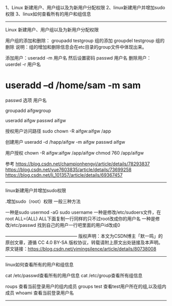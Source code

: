 1、Linux 新建用户、用户组以及为新用户分配权限
2、linux新建用户并增加sudo权限
3、linux如何查看所有的用户和组信息



---------------------------------------------------------------------------------------------------------------------

Linux 新建用户、用户组以及为新用户分配权限


用户组的添加和删除：
groupadd testgroup 组的添加
groupdel testgroup 组的删除
说明：组的增加和删除信息会在etc目录的group文件中体现出来。


添加用户：useradd -m 用户名  然后设置密码  passwd 用户名
删除用户：userdel  -r  用户名




# useradd –d /home/sam -m sam

passwd 选项 用户名


groupadd aifgwgroup

useradd aifgw
passwd aifgw


授权用户访问路径
sudo chown -R aifgw:aifgw /app


创建用户
useradd -d /happ/aifgw -m aifgw
passwd aifgw

用户授权
chown -R aifgw:aifgw /app/aifgw
chmod 760 /app/aifgw



参考
https://blog.csdn.net/championhengyi/article/details/78293837
https://blog.csdn.net/yue7603835/article/details/73699258
https://blog.csdn.net/li_101357/article/details/69367457

---------------------------------------------------------------------------------------------------------------------
linux新建用户并增加sudo权限

.增加sudo（root）权限
一般三种方法

一种是sudo usermod -aG sudo username
一种是修改/etc/sudoers文件，在root ALL=(ALL) ALL下面复制一行同样的只不过root改成你的用户名
一种是修改/etc/passwd 找到自己的用户一行吧里面的用户id改成0

————————————————
版权声明：本文为CSDN博主「默一鸣」的原创文章，遵循 CC 4.0 BY-SA 版权协议，转载请附上原文出处链接及本声明。
原文链接：https://blog.csdn.net/yimingsilence/article/details/80738008


---------------------------------------------------------------------------------------------------------------------
linux如何查看所有的用户和组信息


cat /etc/passwd查看所有的用户信息
cat /etc/group查看所有组信息

roups 查看当前登录用户的组内成员
groups test 查看test用户所在的组,以及组内成员
whoami 查看当前登录用户名



---------------------------------------------------------------------------------------------------------------------







